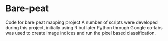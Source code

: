# Bare-peat
Code for bare peat mapping project
A number of scripts were developed during this project, initially using R but later Python through Google co-labs was used to create image indices and run the pixel based classification.
